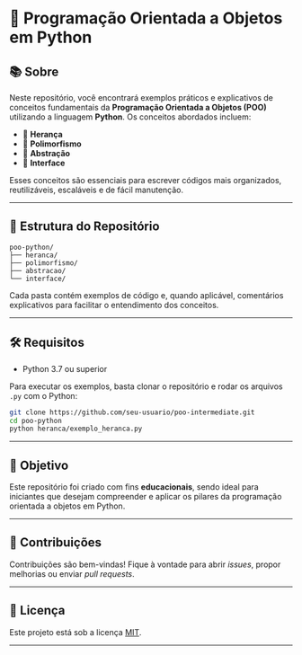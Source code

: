 

# 🐍 Programação Orientada a Objetos em Python

## 📚 Sobre

Neste repositório, você encontrará exemplos práticos e explicativos de conceitos fundamentais da **Programação Orientada a Objetos (POO)** utilizando a linguagem **Python**. Os conceitos abordados incluem:

* 🔄 **Herança**
* 🧬 **Polimorfismo**
* 🧩 **Abstração**
* 🔌 **Interface**

Esses conceitos são essenciais para escrever códigos mais organizados, reutilizáveis, escaláveis e de fácil manutenção.

---

## 📁 Estrutura do Repositório

```
poo-python/
├── heranca/
├── polimorfismo/
├── abstracao/
└── interface/
```

Cada pasta contém exemplos de código e, quando aplicável, comentários explicativos para facilitar o entendimento dos conceitos.

---

## 🛠️ Requisitos

* Python 3.7 ou superior

Para executar os exemplos, basta clonar o repositório e rodar os arquivos `.py` com o Python:

```bash
git clone https://github.com/seu-usuario/poo-intermediate.git
cd poo-python
python heranca/exemplo_heranca.py
```

---

## 🎯 Objetivo

Este repositório foi criado com fins **educacionais**, sendo ideal para iniciantes que desejam compreender e aplicar os pilares da programação orientada a objetos em Python.

---

## 🤝 Contribuições

Contribuições são bem-vindas! Fique à vontade para abrir *issues*, propor melhorias ou enviar *pull requests*.

---

## 📄 Licença

Este projeto está sob a licença [MIT](LICENSE).

---
